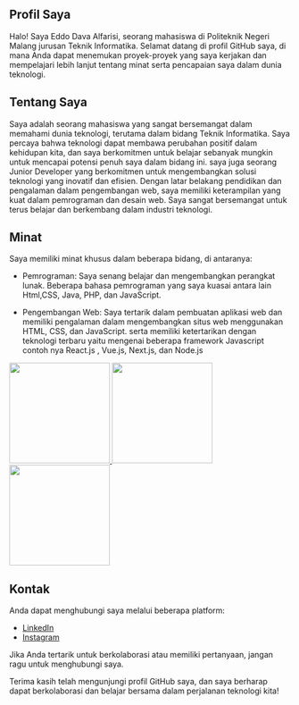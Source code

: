 ## Profil Saya
Halo! Saya Eddo Dava Alfarisi, seorang mahasiswa di Politeknik Negeri Malang jurusan Teknik Informatika. Selamat datang di profil GitHub saya, di mana Anda dapat menemukan proyek-proyek yang saya kerjakan dan mempelajari lebih lanjut tentang minat serta pencapaian saya dalam dunia teknologi.

## Tentang Saya
Saya adalah seorang mahasiswa yang sangat bersemangat dalam memahami dunia teknologi, terutama dalam bidang Teknik Informatika. Saya percaya bahwa teknologi dapat membawa perubahan positif dalam kehidupan kita, dan saya berkomitmen untuk belajar sebanyak mungkin untuk mencapai potensi penuh saya dalam bidang ini. saya juga seorang Junior Developer yang berkomitmen untuk mengembangkan solusi teknologi yang inovatif dan efisien. Dengan latar belakang pendidikan dan pengalaman dalam pengembangan web, saya memiliki keterampilan yang kuat dalam pemrograman dan desain web. Saya sangat bersemangat untuk terus belajar dan berkembang dalam industri teknologi.


## Minat

Saya memiliki minat khusus dalam beberapa bidang, di antaranya:
- Pemrograman: Saya senang belajar dan mengembangkan perangkat lunak.
  Beberapa bahasa pemrograman yang saya kuasai antara lain Html,CSS, Java, PHP, dan JavaScript.

- Pengembangan Web: Saya tertarik dalam pembuatan aplikasi web dan memiliki pengalaman dalam mengembangkan situs web menggunakan HTML, CSS, dan JavaScript.
  serta memiliki ketertarikan dengan teknologi terbaru yaitu mengenai beberapa framework Javascript contoh nya React.js , Vue.js, Next.js, dan Node.js

<p align="left">
<a href="https://github.com/Eddav29">
  <img height="180em" src="https://github-readme-stats-eight-theta.vercel.app/api?username=Eddav29&show_icons=true&theme=algolia&include_all_commits=true&count_private=true"/>
  
  <img height="180em" src="https://github-readme-stats-eight-theta.vercel.app/api/top-langs/?username=Eddav29&layout=compact&langs_count=8&theme=algolia"/>
  <img height="180em" src="https://github-readme-streak-stats.herokuapp.com?user=Eddav29&theme=ocean-gradient"/>
</a>
</p>

## Kontak
Anda dapat menghubungi saya melalui beberapa platform:

- [LinkedIn](https://www.instagram.com/eddav29/)
- [Instagram](https://www.linkedin.com/in/eddo-dava-alfarisi-99b4b7274/)

Jika Anda tertarik untuk berkolaborasi atau memiliki pertanyaan, jangan ragu untuk menghubungi saya.

Terima kasih telah mengunjungi profil GitHub saya, dan saya berharap dapat berkolaborasi dan belajar bersama dalam perjalanan teknologi kita!


